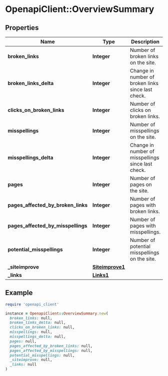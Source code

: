 # OpenapiClient::OverviewSummary

## Properties

| Name | Type | Description | Notes |
| ---- | ---- | ----------- | ----- |
| **broken_links** | **Integer** | Number of broken links on the site. | [optional] |
| **broken_links_delta** | **Integer** | Change in number of broken links since last check. | [optional] |
| **clicks_on_broken_links** | **Integer** | Number of clicks on broken links. | [optional] |
| **misspellings** | **Integer** | Number of misspellings on the site. | [optional] |
| **misspellings_delta** | **Integer** | Change in number of misspellings since last check. | [optional] |
| **pages** | **Integer** | Number of pages on the site. |  |
| **pages_affected_by_broken_links** | **Integer** | Number of pages with broken links. | [optional] |
| **pages_affected_by_misspellings** | **Integer** | Number of pages with misspellings. | [optional] |
| **potential_misspellings** | **Integer** | Number of potential misspellings on the site. | [optional] |
| **_siteimprove** | [**Siteimprove1**](Siteimprove1.md) |  | [optional] |
| **_links** | [**Links1**](Links1.md) |  | [optional] |

## Example

```ruby
require 'openapi_client'

instance = OpenapiClient::OverviewSummary.new(
  broken_links: null,
  broken_links_delta: null,
  clicks_on_broken_links: null,
  misspellings: null,
  misspellings_delta: null,
  pages: null,
  pages_affected_by_broken_links: null,
  pages_affected_by_misspellings: null,
  potential_misspellings: null,
  _siteimprove: null,
  _links: null
)
```

